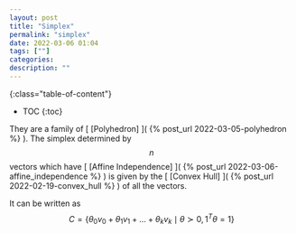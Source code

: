 ```yaml
---
layout: post
title: "Simplex"
permalink: "simplex"
date: 2022-03-06 01:04
tags: [""]
categories:
description: ""
---
```


{:class="table-of-content"}
* TOC 
{:toc}

They are a family of [ [Polyhedron] ]( {% post_url 2022-03-05-polyhedron %} ).
The simplex determined by $$n$$ vectors which have [ [Affine Independence] ]( {%
post_url 2022-03-06-affine_independence %} ) is given by the [ [Convex Hull] ](
{% post_url 2022-02-19-convex_hull %} ) of all the vectors.

It can be written as $$C = \{ \theta_0 v_0 + \theta_1 v_1 + \dots + \theta_k v_k
\mid \theta \succ 0, 1^T\theta = 1\}$$
